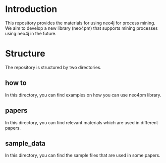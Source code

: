 # Introduction
This repository provides the materials for using neo4j for process mining. We aim to develop a new library (neo4pm) that supports mining processes using neo4j in the future.

# Structure
The repository is structured by two directories.

## how to
In this directory, you can find examples on how you can use neo4pm library.

## papers
In this directory, you can find relevant materials which are used in different papers.

## sample_data
In this directory, you can find the sample files that are used in some papers.

